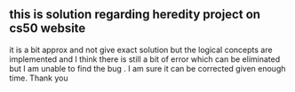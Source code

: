 ## this is solution regarding heredity project on cs50 website
it is a bit approx and not give exact solution but the logical concepts are implemented and I think there is still a bit of error which can be eliminated but I am unable to find the bug .
I am sure it can be corrected given enough time.
Thank you
